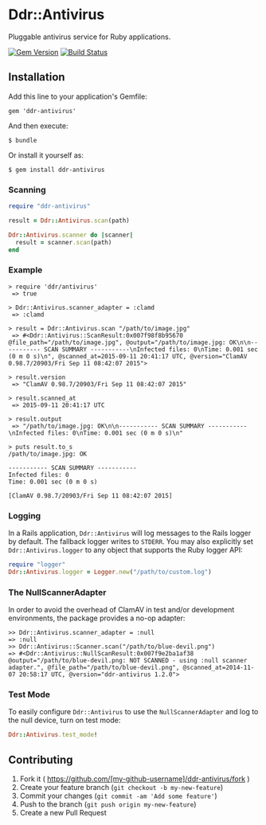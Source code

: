 # Ddr::Antivirus

Pluggable antivirus service for Ruby applications.

[![Gem Version](https://badge.fury.io/rb/ddr-antivirus.svg)](http://badge.fury.io/rb/ddr-antivirus)
[![Build Status](https://travis-ci.org/duke-libraries/ddr-antivirus.svg?branch=develop)](https://travis-ci.org/duke-libraries/ddr-antivirus)

## Installation

Add this line to your application's Gemfile:

    gem 'ddr-antivirus'

And then execute:

    $ bundle

Or install it yourself as:

    $ gem install ddr-antivirus

### Scanning ###

```ruby
require "ddr-antivirus"

result = Ddr::Antivirus.scan(path)

Ddr::Antivirus.scanner do |scanner|
  result = scanner.scan(path)
end
```

### Example

```
> require 'ddr/antivirus'
 => true
 
> Ddr::Antivirus.scanner_adapter = :clamd
 => :clamd

> result = Ddr::Antivirus.scan "/path/to/image.jpg"
 => #<Ddr::Antivirus::ScanResult:0x007f98f8b95670 @file_path="/path/to/image.jpg", @output="/path/to/image.jpg: OK\n\n----------- SCAN SUMMARY -----------\nInfected files: 0\nTime: 0.001 sec (0 m 0 s)\n", @scanned_at=2015-09-11 20:41:17 UTC, @version="ClamAV 0.98.7/20903/Fri Sep 11 08:42:07 2015">

> result.version
 => "ClamAV 0.98.7/20903/Fri Sep 11 08:42:07 2015"

> result.scanned_at
 => 2015-09-11 20:41:17 UTC

> result.output
 => "/path/to/image.jpg: OK\n\n----------- SCAN SUMMARY -----------\nInfected files: 0\nTime: 0.001 sec (0 m 0 s)\n"

> puts result.to_s
/path/to/image.jpg: OK

----------- SCAN SUMMARY -----------
Infected files: 0
Time: 0.001 sec (0 m 0 s)

[ClamAV 0.98.7/20903/Fri Sep 11 08:42:07 2015]
```

### Logging

In a Rails application, `Ddr::Antivirus` will log messages to the Rails logger by default. The fallback logger writes to `STDERR`.  You may also explicitly set `Ddr::Antivirus.logger` to any object that supports the Ruby logger API:

```ruby
require "logger"
Ddr::Antivirus.logger = Logger.new("/path/to/custom.log")
```

### The NullScannerAdapter

In order to avoid the overhead of ClamAV in test and/or development environments, the package provides a no-op adapter:

```
>> Ddr::Antivirus.scanner_adapter = :null
=> :null
>> Ddr::Antivirus::Scanner.scan("/path/to/blue-devil.png")
=> #<Ddr::Antivirus::NullScanResult:0x007f9e2ba1af38 @output="/path/to/blue-devil.png: NOT SCANNED - using :null scanner adapter.", @file_path="/path/to/blue-devil.png", @scanned_at=2014-11-07 20:58:17 UTC, @version="ddr-antivirus 1.2.0">
```

### Test Mode

To easily configure `Ddr::Antivirus` to use the `NullScannerAdapter` and log to the null device, turn on test mode:

```ruby
Ddr::Antivirus.test_mode!
```

## Contributing

1. Fork it ( https://github.com/[my-github-username]/ddr-antivirus/fork )
2. Create your feature branch (`git checkout -b my-new-feature`)
3. Commit your changes (`git commit -am 'Add some feature'`)
4. Push to the branch (`git push origin my-new-feature`)
5. Create a new Pull Request
